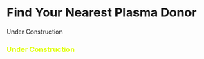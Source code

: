 # Find Your Nearest Plasma Donor

<div class="text-gray-dark mb-2">
  Under  Construction
</div>
<h3 style="color:#DFFF00;">Under  Construction</h3>


